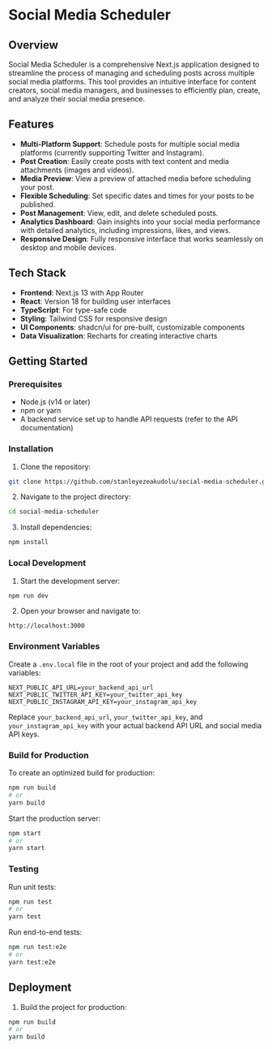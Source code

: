 # Social Media Scheduler

## Overview

Social Media Scheduler is a comprehensive Next.js application designed to streamline the process of managing and scheduling posts across multiple social media platforms. This tool provides an intuitive interface for content creators, social media managers, and businesses to efficiently plan, create, and analyze their social media presence.

## Features

- **Multi-Platform Support**: Schedule posts for multiple social media platforms (currently supporting Twitter and Instagram).
- **Post Creation**: Easily create posts with text content and media attachments (images and videos).
- **Media Preview**: View a preview of attached media before scheduling your post.
- **Flexible Scheduling**: Set specific dates and times for your posts to be published.
- **Post Management**: View, edit, and delete scheduled posts.
- **Analytics Dashboard**: Gain insights into your social media performance with detailed analytics, including impressions, likes, and views.
- **Responsive Design**: Fully responsive interface that works seamlessly on desktop and mobile devices.

## Tech Stack

- **Frontend**: Next.js 13 with App Router
- **React**: Version 18 for building user interfaces
- **TypeScript**: For type-safe code
- **Styling**: Tailwind CSS for responsive design
- **UI Components**: shadcn/ui for pre-built, customizable components
- **Data Visualization**: Recharts for creating interactive charts

## Getting Started

### Prerequisites

- Node.js (v14 or later)
- npm or yarn
- A backend service set up to handle API requests (refer to the API documentation)

### Installation

1. Clone the repository:

```bash
git clone https://github.com/stanleyezeakudolu/social-media-scheduler.git
```

2. Navigate to the project directory:

```bash
cd social-media-scheduler
```

3. Install dependencies:

```bash
npm install
```

### Local Development

1. Start the development server:

```bash
npm run dev
```

2. Open your browser and navigate to:

```
http://localhost:3000
```

### Environment Variables

Create a `.env.local` file in the root of your project and add the following variables:

```plaintext
NEXT_PUBLIC_API_URL=your_backend_api_url
NEXT_PUBLIC_TWITTER_API_KEY=your_twitter_api_key
NEXT_PUBLIC_INSTAGRAM_API_KEY=your_instagram_api_key
```

Replace `your_backend_api_url`, `your_twitter_api_key`, and `your_instagram_api_key` with your actual backend API URL and social media API keys.

### Build for Production

To create an optimized build for production:

```bash
npm run build
# or
yarn build
```

Start the production server:

```bash
npm start
# or
yarn start
```

### Testing

Run unit tests:

```bash
npm run test
# or
yarn test
```

Run end-to-end tests:

```bash
npm run test:e2e
# or
yarn test:e2e
```

## Deployment

1. Build the project for production:

```bash
npm run build
# or
yarn build
```
